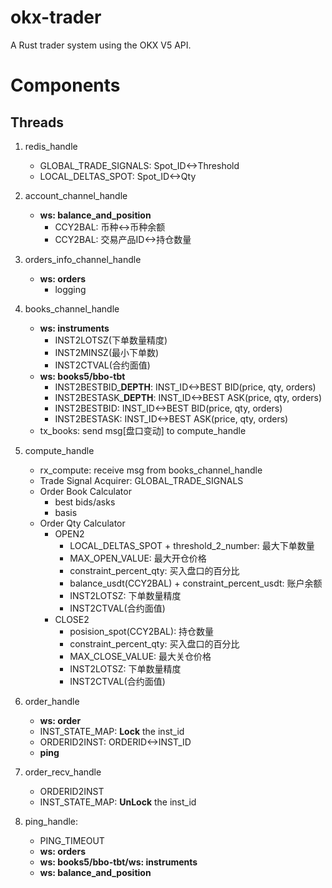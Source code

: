 # okx-trader
A Rust trader system using the OKX V5 API.

# Components
## Threads
1.  redis_handle
    - GLOBAL_TRADE_SIGNALS: Spot_ID<->Threshold
    - LOCAL_DELTAS_SPOT: Spot_ID<->Qty
2.  account_channel_handle
    - **ws: balance_and_position**
      - CCY2BAL: 币种<->币种余额
      - CCY2BAL: 交易产品ID<->持仓数量
3.  orders_info_channel_handle
    - **ws: orders**
      - logging
4.  books_channel_handle
    - **ws: instruments**
      - INST2LOTSZ(下单数量精度)
      - INST2MINSZ(最小下单数)
      - INST2CTVAL(合约面值)
    - **ws: books5/bbo-tbt**
      - INST2BESTBID_**DEPTH**: INST_ID<->BEST BID(price, qty, orders)
      - INST2BESTASK_**DEPTH**: INST_ID<->BEST ASK(price, qty, orders)
      - INST2BESTBID: INST_ID<->BEST BID(price, qty, orders)
      - INST2BESTASK: INST_ID<->BEST ASK(price, qty, orders)
    - tx_books: send msg[盘口变动] to compute_handle
5.  compute_handle
    - rx_compute: receive msg from books_channel_handle
    - Trade Signal Acquirer: GLOBAL_TRADE_SIGNALS
    - Order Book Calculator
      - best bids/asks
      - basis
    - Order Qty Calculator
      - OPEN2
        - LOCAL_DELTAS_SPOT + threshold_2_number: 最大下单数量
        - MAX_OPEN_VALUE: 最大开仓价格
        - constraint_percent_qty: 买入盘口的百分比
        - balance_usdt(CCY2BAL) + constraint_percent_usdt: 账户余额
        - INST2LOTSZ: 下单数量精度
        - INST2CTVAL(合约面值)
      - CLOSE2
        - posision_spot(CCY2BAL): 持仓数量
        - constraint_percent_qty: 买入盘口的百分比
        - MAX_CLOSE_VALUE: 最大关仓价格
        - INST2LOTSZ: 下单数量精度
        - INST2CTVAL(合约面值)
6.  order_handle
    - **ws: order**
    - INST_STATE_MAP: **Lock** the inst_id
    - ORDERID2INST: ORDERID<->INST_ID
    - **ping**

7.  order_recv_handle
    - ORDERID2INST
    - INST_STATE_MAP: **UnLock** the inst_id

8. ping_handle:
    - PING_TIMEOUT
    - **ws: orders**
    - **ws: books5/bbo-tbt/ws: instruments**
    - **ws: balance_and_position**






